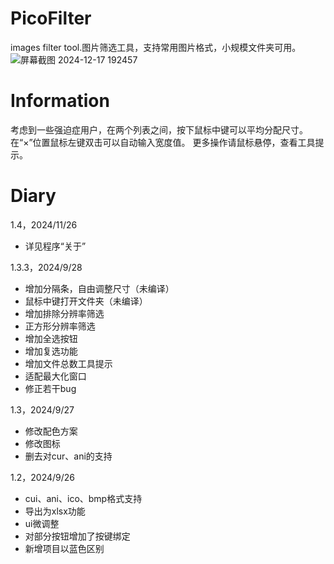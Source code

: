 # PicoFilter
 images filter tool.图片筛选工具，支持常用图片格式，小规模文件夹可用。
![屏幕截图 2024-12-17 192457](https://github.com/user-attachments/assets/177df79e-77f9-46c9-9658-6aadc68abf2f)
# Information
考虑到一些强迫症用户，在两个列表之间，按下鼠标中键可以平均分配尺寸。
在“×”位置鼠标左键双击可以自动输入宽度值。
更多操作请鼠标悬停，查看工具提示。
# Diary
1.4，2024/11/26
+ 详见程序“关于”

 1.3.3，2024/9/28
+ 增加分隔条，自由调整尺寸（未编译）
+ 鼠标中键打开文件夹（未编译）
+ 增加排除分辨率筛选
+ 正方形分辨率筛选
+ 增加全选按钮
+ 增加复选功能
+ 增加文件总数工具提示
+ 适配最大化窗口
+ 修正若干bug

 1.3，2024/9/27
+ 修改配色方案
+ 修改图标
+ 删去对cur、ani的支持
 
1.2，2024/9/26
+ cui、ani、ico、bmp格式支持
+ 导出为xlsx功能
+ ui微调整
+ 对部分按钮增加了按键绑定
+ 新增项目以蓝色区别
